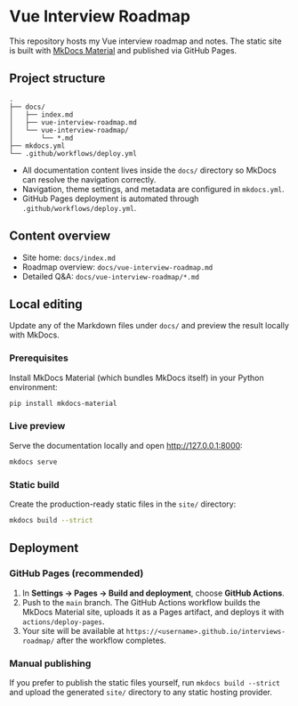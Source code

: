 # Vue Interview Roadmap

This repository hosts my Vue interview roadmap and notes. The static site is built with [MkDocs Material](https://squidfunk.github.io/mkdocs-material/) and published via GitHub Pages.

## Project structure

```
.
├── docs/
│   ├── index.md
│   ├── vue-interview-roadmap.md
│   └── vue-interview-roadmap/
│       └── *.md
├── mkdocs.yml
└── .github/workflows/deploy.yml
```

- All documentation content lives inside the `docs/` directory so MkDocs can resolve the navigation correctly.
- Navigation, theme settings, and metadata are configured in `mkdocs.yml`.
- GitHub Pages deployment is automated through `.github/workflows/deploy.yml`.

## Content overview

- Site home: `docs/index.md`
- Roadmap overview: `docs/vue-interview-roadmap.md`
- Detailed Q&A: `docs/vue-interview-roadmap/*.md`

## Local editing

Update any of the Markdown files under `docs/` and preview the result locally with MkDocs.

### Prerequisites

Install MkDocs Material (which bundles MkDocs itself) in your Python environment:

```bash
pip install mkdocs-material
```

### Live preview

Serve the documentation locally and open <http://127.0.0.1:8000>:

```bash
mkdocs serve
```

### Static build

Create the production-ready static files in the `site/` directory:

```bash
mkdocs build --strict
```

## Deployment

### GitHub Pages (recommended)

1. In **Settings → Pages → Build and deployment**, choose **GitHub Actions**.
2. Push to the `main` branch. The GitHub Actions workflow builds the MkDocs Material site, uploads it as a Pages artifact, and deploys it with `actions/deploy-pages`.
3. Your site will be available at `https://<username>.github.io/interviews-roadmap/` after the workflow completes.

### Manual publishing

If you prefer to publish the static files yourself, run `mkdocs build --strict` and upload the generated `site/` directory to any static hosting provider.
